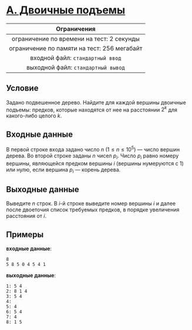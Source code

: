 # [A. Двоичные подъемы](A.cpp)

| Ограничения                                 |
|:-------------------------------------------:|
| ограничение по времени на тест: 2 секунды   |
| ограничение по памяти на тест: 256 мегабайт |
| входной файл: `стандартный ввод`            |
| выходной файл: `стандартный вывод`          |

## Условие

Задано подвешенное дерево. Найдите для каждой вершины двоичные подъемы: предков, которые находятся от нее на расстоянии $2^k$ для какого-либо целого $k$.

## Входные данные

В первой строке входа задано число $n$ $(1 \leqslant n \leqslant 10^5)$ — число вершин дерева. Во второй строке заданы $n$ чисел $p_i$. Число $p_i$ равно номеру вершины, являющейся предком вершины $i$ (вершины нумеруются с $1$) или нулю, если вершина $p_i$ — корень дерева.

## Выходные данные

Выведите $n$ строк. В $i$-й строке выведите номер вершины $i$ и далее после двоеточия список требуемых предков, в порядке увеличения расстояния от $i$.

## Примеры

**входные данные**:

```text
8
5 8 5 0 4 5 4 1
```

**выходные данные**:

```text
1: 5 4 
2: 8 1 4 
3: 5 4 
4: 
5: 4 
6: 5 4 
7: 4 
8: 1 5
```
